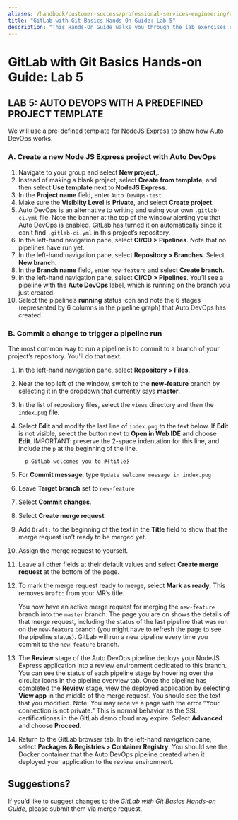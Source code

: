 ```yaml
---
aliases: /handbook/customer-success/professional-services-engineering/education-services/gitbasicshandsonlab5.html
title: "GitLab with Git Basics Hands-On Guide: Lab 5"
description: "This Hands-On Guide walks you through the lab exercises used in the GitLab with Git Basics course."
---
```


# GitLab with Git Basics Hands-on Guide: Lab 5


## LAB 5: AUTO DEVOPS WITH A PREDEFINED PROJECT TEMPLATE

We will use a pre-defined template for NodeJS Express to show how Auto DevOps works.

### A. Create a new Node JS Express project with Auto DevOps

1. Navigate to your group and select **New project**,.
1. Instead of making a blank project, select **Create from template**, and then select **Use template** next to **NodeJS Express**.
1. In the **Project name** field, enter `Auto DevOps-test`
1. Make sure the **Visiblity Level** is **Private**, and select **Create project**.
1. Auto DevOps is an alternative to writing and using your own `.gitlab-ci.yml` file. Note the banner at the top of the window alerting you that Auto DevOps is enabled. GitLab has turned it on automatically since it can’t find `.gitlab-ci.yml` in this project’s repository.
1. In the left-hand navigation pane, select **CI/CD > Pipelines**. Note that no pipelines have run yet.
1. In the left-hand navigation pane, select **Repository > Branches**. Select **New branch**.
1. In the **Branch name** field, enter `new-feature` and select **Create branch**.
1. In the left-hand navigation pane, select **CI/CD > Pipelines**. You’ll see a pipeline with the **Auto DevOps** label, which is running on the branch you just created.
1. Select the pipeline’s **running** status icon and note the 6 stages (represented by 6 columns in the pipeline graph) that Auto DevOps has created.

### B. Commit a change to trigger a pipeline run

The most common way to run a pipeline is to commit to a branch of your project’s repository. You'll do that next.

1. In the left-hand navigation pane, select **Repository > Files**.
1. Near the top left of the window, switch to the **new-feature** branch by selecting it in the dropdown that currently says **master**.
1. In the list of repository files, select the `views` directory and then the `index.pug` file.
1. Select **Edit** and modify the last line of `index.pug` to the text below. If **Edit** is not visible, select the button next to **Open in Web IDE** and choose **Edit**. IMPORTANT: preserve the 2-space indentation for this line, and include the `p` at the beginning of the line.

   ```
     p GitLab welcomes you to #{title}
   ```

1. For **Commit message**, type `Update welcome message in index.pug`
1. Leave **Target branch** set to `new-feature`
1. Select **Commit changes**.
1. Select **Create merge request**
1. Add `Draft:` to the beginning of the text in the **Title** field to show that the merge request isn’t ready to be merged yet.
1. Assign the merge request to yourself.
1. Leave all other fields at their default values and select **Create merge request** at the bottom of the page.
1. To mark the merge request ready to merge, select **Mark as ready**. This removes `Draft:` from your MR’s title.

     You now have an active merge request for merging the `new-feature` branch into the `master` branch. The page you are on shows the details of that merge request, including the status of the last pipeline that was run on the `new-feature` branch (you might have to refresh the page to see the pipeline status). GitLab will run a new pipeline every time you commit to the `new-feature` branch.
1. The **Review** stage of the Auto DevOps pipeline deploys your NodeJS Express application into a review environment dedicated to this branch. You can see the status of each pipeline stage by hovering over the circular icons in the pipeline overview tab. Once the pipeline has completed the **Review** stage, view the deployed application by selecting **View app** in the middle of the merge request. You should see the text that you modified. Note: You may receive a page with the error "Your connection is not private." This is normal behavior as the SSL certificationss in the GitLab demo cloud may expire. Select **Advanced** and choose **Proceed**.
1. Return to the GitLab browser tab. In the left-hand navigation pane, select **Packages & Registries > Container Registry**. You should see the Docker container that the Auto DevOps pipeline created when it deployed your application to the review environment.


## Suggestions?

If you’d like to suggest changes to the *GitLab with Git Basics Hands-on Guide*, please submit them via merge request.
